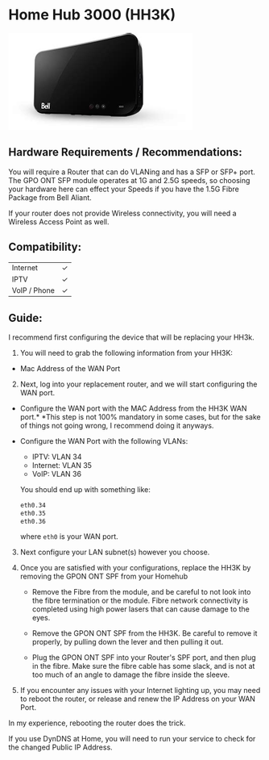 # Home Hub 3000 (HH3K)

![Bell Aliant's Home Hub 3000](/hh3k/hh3k.jpg)

## Hardware Requirements / Recommendations:

You will require a Router that can do VLANing and has a SFP or SFP+ port. The GPO ONT SFP module operates at 1G and 2.5G speeds, so choosing your hardware here can effect your Speeds if you have the 1.5G Fibre Package from Bell Aliant.

If your router does not provide Wireless connectivity, you will need a Wireless Access Point as well.

## Compatibility:
| | |
|-|-|
| Internet     | ✓ |
| IPTV         | ✓ |
| VoIP / Phone | ✓ |

## Guide:

I recommend first configuring the device that will be replacing your HH3k.

1. You will need to grab the following information from your HH3K:

- Mac Address of the WAN Port

2. Next, log into your replacement router, and we will start configuring the WAN port.

- Configure the WAN port with the MAC Address from the HH3K WAN port.*
  *This step is not 100% mandatory in some cases, but for the sake of things not going wrong, I recommend doing it anyways.

- Configure the WAN Port with the following VLANs:
   - IPTV: VLAN 34
   - Internet: VLAN 35
   - VoIP: VLAN 36

    You should end up with something like:
    ```
    eth0.34
    eth0.35
    eth0.36
    ```
    where `eth0` is your WAN port.

3. Next configure your LAN subnet(s) however you choose.

4. Once you are satisfied with your configurations, replace the HH3K by removing the GPON ONT SPF from your Homehub 
   - Remove the Fibre from the module, and be careful to not look into the fibre termination or the module. Fibre network connectivity is completed using high power lasers that can cause damage to the eyes.
   - Remove the GPON ONT SPF from the HH3K. Be careful to remove it properly, by pulling down the lever and then pulling it out.

   - Plug the GPON ONT SPF into your Router's SPF port, and then plug in the fibre. Make sure the fibre cable has some slack, and is not at too much of an angle to damage the fibre inside the sleeve.

5. If you encounter any issues with your Internet lighting up, you may need to reboot the router, or release and renew the IP Address on your WAN Port.

In my experience, rebooting the router does the trick.

If you use DynDNS at Home, you will need to run your service to check for the changed Public IP Address.
